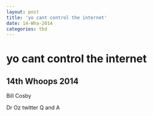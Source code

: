 ```yaml
---
layout: post
title: 'yo cant control the internet'
date: 14-Wha-2014
categories: tbd
---
```


# yo cant control the internet

## 14th Whoops 2014

Bill Cosby

Dr Oz twitter Q and A
